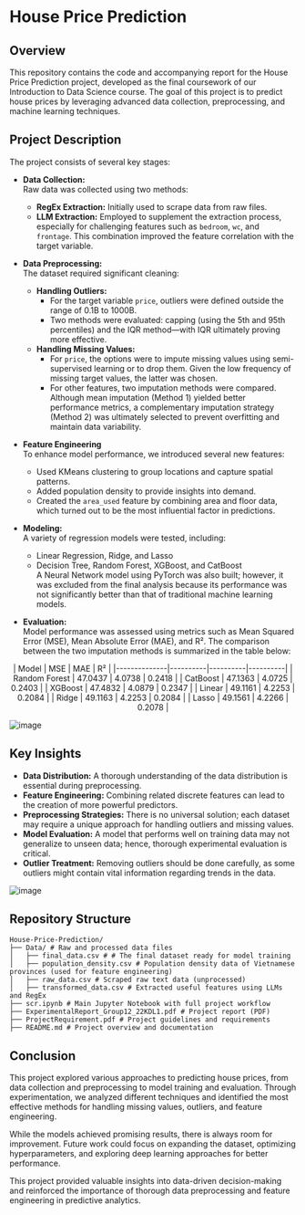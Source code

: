 # House Price Prediction

## Overview

This repository contains the code and accompanying report for the House Price Prediction project, developed as the final coursework of our Introduction to Data Science course. The goal of this project is to predict house prices by leveraging advanced data collection, preprocessing, and machine learning techniques.

## Project Description

The project consists of several key stages:

- **Data Collection:**  
  Raw data was collected using two methods:  
  - **RegEx Extraction:** Initially used to scrape data from raw files.  
  - **LLM Extraction:** Employed to supplement the extraction process, especially for challenging features such as `bedroom`, `wc`, and `frontage`. This combination improved the feature correlation with the target variable.

- **Data Preprocessing:**  
  The dataset required significant cleaning:
  - **Handling Outliers:**  
    - For the target variable `price`, outliers were defined outside the range of 0.1B to 1000B.  
    - Two methods were evaluated: capping (using the 5th and 95th percentiles) and the IQR method—with IQR ultimately proving more effective.
  - **Handling Missing Values:**  
    - For `price`, the options were to impute missing values using semi-supervised learning or to drop them. Given the low frequency of missing target values, the latter was chosen.
    - For other features, two imputation methods were compared. Although mean imputation (Method 1) yielded better performance metrics, a complementary imputation strategy (Method 2) was ultimately selected to prevent overfitting and maintain data variability.
- **Feature Engineering**  
  To enhance model performance, we introduced several new features:  

    - Used KMeans clustering to group locations and capture spatial patterns.  
    - Added population density to provide insights into demand.  
    - Created the `area_used` feature by combining area and floor data, which turned out to be the most influential factor in predictions.  
 
- **Modeling:**  
  A variety of regression models were tested, including:
  - Linear Regression, Ridge, and Lasso
  - Decision Tree, Random Forest, XGBoost, and CatBoost  
  A Neural Network model using PyTorch was also built; however, it was excluded from the final analysis because its performance was not significantly better than that of traditional machine learning models.

- **Evaluation:**  
  Model performance was assessed using metrics such as Mean Squared Error (MSE), Mean Absolute Error (MAE), and R². The comparison between the two imputation methods is summarized in the table below:

<div align="center">
| Model         | MSE      | MAE      | R²      |
|--------------|----------|----------|----------|
| Random Forest | 47.0437  | 4.0738   | 0.2418   |
| CatBoost     | 47.1363  | 4.0725   | 0.2403   |
| XGBoost      | 47.4832  | 4.0879   | 0.2347   |
| Linear       | 49.1161  | 4.2253   | 0.2084   |
| Ridge        | 49.1163  | 4.2253   | 0.2084   |
| Lasso        | 49.1561  | 4.2266   | 0.2078   |
</div>

![image](https://github.com/user-attachments/assets/014255b6-a9d3-4759-8d14-3e36d96abaf8)


## Key Insights

- **Data Distribution:** A thorough understanding of the data distribution is essential during preprocessing.
- **Feature Engineering:** Combining related discrete features can lead to the creation of more powerful predictors.
- **Preprocessing Strategies:** There is no universal solution; each dataset may require a unique approach for handling outliers and missing values.
- **Model Evaluation:** A model that performs well on training data may not generalize to unseen data; hence, thorough experimental evaluation is critical.
- **Outlier Treatment:** Removing outliers should be done carefully, as some outliers might contain vital information regarding trends in the data.

![image](https://github.com/user-attachments/assets/64fb3516-d5c1-4a4c-8d29-f424190511e0)

## Repository Structure
```
House-Price-Prediction/
├── Data/ # Raw and processed data files 
│   ├── final_data.csv # # The final dataset ready for model training
│   ├── population_density.csv # Population density data of Vietnamese provinces (used for feature engineering)
│   ├── raw_data.csv # Scraped raw text data (unprocessed)
│   ├── transformed_data.csv # Extracted useful features using LLMs and RegEx
├── scr.ipynb # Main Jupyter Notebook with full project workflow
├── ExperimentalReport_Group12_22KDL1.pdf # Project report (PDF) 
├── ProjectRequirement.pdf # Project guidelines and requirements
├── README.md # Project overview and documentation
```

## Conclusion

This project explored various approaches to predicting house prices, from data collection and preprocessing to model training and evaluation. Through experimentation, we analyzed different techniques and identified the most effective methods for handling missing values, outliers, and feature engineering.  

While the models achieved promising results, there is always room for improvement. Future work could focus on expanding the dataset, optimizing hyperparameters, and exploring deep learning approaches for better performance.  

This project provided valuable insights into data-driven decision-making and reinforced the importance of thorough data preprocessing and feature engineering in predictive analytics.  
